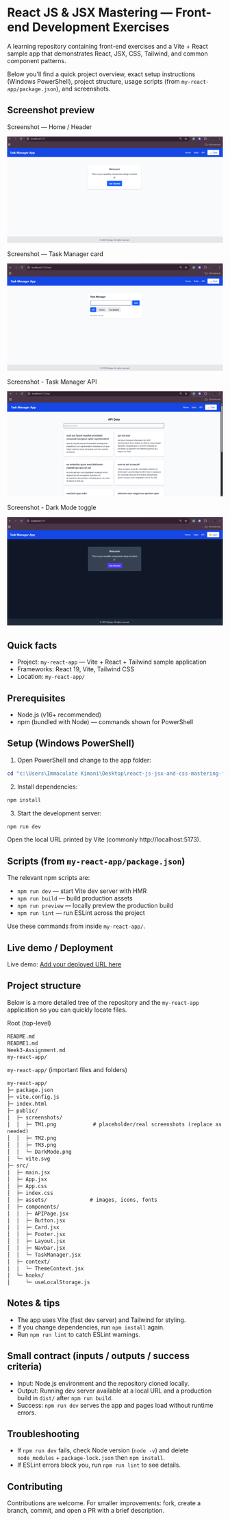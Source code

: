 # React JS & JSX Mastering — Front-end Development Exercises

A learning repository containing front-end exercises and a Vite + React sample app that demonstrates React, JSX, CSS, Tailwind, and common component patterns.

Below you'll find a quick project overview, exact setup instructions (Windows PowerShell), project structure, usage scripts (from `my-react-app/package.json`), and screenshots.

## Screenshot preview

Screenshot — Home / Header

![App screenshot 1](my-react-app/public/screenshots/TM1.png)

Screenshot — Task Manager card

![App screenshot 2](my-react-app/public/screenshots/TM2.png)

Screenshot - Task Manager API

![App screenshot 3](my-react-app/public/screenshots/TM3.png)

Screenshot - Dark Mode toggle

![App screenshot 4](my-react-app/public/screenshots/DarkMode.png)


## Quick facts

- Project: `my-react-app` — Vite + React + Tailwind sample application
- Frameworks: React 19, Vite, Tailwind CSS
- Location: `my-react-app/`

## Prerequisites

- Node.js (v16+ recommended)
- npm (bundled with Node) — commands shown for PowerShell

## Setup (Windows PowerShell)

1. Open PowerShell and change to the app folder:

```powershell
cd "c:\Users\Immaculate Kimani\Desktop\react-js-jsx-and-css-mastering-front-end-development-KimaniImmaculate\my-react-app"
```

2. Install dependencies:

```powershell
npm install
```

3. Start the development server:

```powershell
npm run dev
```

Open the local URL printed by Vite (commonly http://localhost:5173).

## Scripts (from `my-react-app/package.json`)

The relevant npm scripts are:

- `npm run dev` — start Vite dev server with HMR
- `npm run build` — build production assets
- `npm run preview` — locally preview the production build
- `npm run lint` — run ESLint across the project

Use these commands from inside `my-react-app/`.

## Live demo / Deployment

Live demo: [Add your deployed URL here](https://example.com)


## Project structure

Below is a more detailed tree of the repository and the `my-react-app` application so you can quickly locate files.

Root (top-level)

```
README.md
README1.md
Week3-Assignment.md
my-react-app/
```

`my-react-app/` (important files and folders)

```
my-react-app/
├─ package.json
├─ vite.config.js
├─ index.html
├─ public/
│  ├─ screenshots/
│  │  ├─ TM1.png            # placeholder/real screenshots (replace as needed)
│  │  ├─ TM2.png
│  │  ├─ TM3.png
│  │  └─ DarkMode.png
│  └─ vite.svg
├─ src/
│  ├─ main.jsx
│  ├─ App.jsx
│  ├─ App.css
│  ├─ index.css
│  ├─ assets/              # images, icons, fonts
│  ├─ components/
│  │  ├─ APIPage.jsx
│  │  ├─ Button.jsx
│  │  ├─ Card.jsx
│  │  ├─ Footer.jsx
│  │  ├─ Layout.jsx
│  │  ├─ Navbar.jsx
│  │  └─ TaskManager.jsx
│  ├─ context/
│  │  └─ ThemeContext.jsx
│  └─ hooks/
│     └─ useLocalStorage.js
```

## Notes & tips

- The app uses Vite (fast dev server) and Tailwind for styling.
- If you change dependencies, run `npm install` again.
- Run `npm run lint` to catch ESLint warnings.

## Small contract (inputs / outputs / success criteria)

- Input: Node.js environment and the repository cloned locally.
- Output: Running dev server available at a local URL and a production build in `dist/` after `npm run build`.
- Success: `npm run dev` serves the app and pages load without runtime errors.

## Troubleshooting

- If `npm run dev` fails, check Node version (`node -v`) and delete `node_modules` + `package-lock.json` then `npm install`.
- If ESLint errors block you, run `npm run lint` to see details.

## Contributing

Contributions are welcome. For smaller improvements: fork, create a branch, commit, and open a PR with a brief description.




